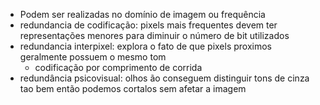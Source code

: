 - Podem ser realizadas no domínio de imagem ou frequência
- redundancia de codificação: pixels mais frequentes devem ter representações menores para diminuir o número de bit utilizados
- redundancia interpixel: explora o fato de que pixels proximos geralmente possuem o mesmo tom
	- codificação por comprimento de corrida
- redundância psicovisual: olhos ão conseguem distinguir tons de cinza tao bem então podemos cortalos sem afetar a imagem
